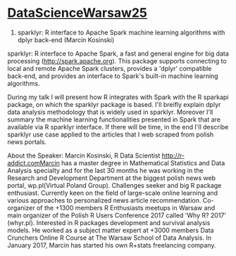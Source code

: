 # [DataScienceWarsaw25](https://www.meetup.com/Data-Science-Warsaw/events/238737897/)

1. sparklyr: R interface to Apache Spark machine learning algorithms with dplyr back-end (Marcin Kosinski)

sparklyr: R interface to Apache Spark, a fast and general engine for big data processing (http://spark.apache.org). This package supports connecting to local and remote Apache Spark clusters, provides a 'dplyr' compatible back-end, and provides an interface to Spark's built-in machine learning algorithms.

During my talk I will present how R integrates with Spark with the R sparkapi package, on which the sparklyr package is based. I'll breifly explain dplyr data analysis methodology that is widely used in sparklyr. Moreover I'll summary the machine learning functionalities presented in Spark that are available via R sparklyr interface. If there will be time, in the end I'll describe sparklyr use case applied to the articles that I web scraped from polish news portals.

About the Speaker: Marcin Kosinski, R Data Scientist http://r-addict.comMarcin has a master degree in Mathematical Statistics and Data Analysis specialty and for the last 30 months he was working in the Research and Development Department at the biggest polish news web portal, wp.pl(Virtual Poland Group). Challenges seeker and big R package enthusiast. Currently keen on the field of large-scale online learning and various approaches to personalized news article recommendation. Co-organizer of the +1300 members R Enthusiasts meetups in Warsaw and main organizer of the Polish R Users Conference 2017 called 'Why R? 2017' (whyr.pl). Interested in R packages development and survival analysis models. He worked as a subject matter expert at +3000 members Data Crunchers Online R Course at The Warsaw School of Data Analysis. In January 2017, Marcin has started his own R+stats freelancing company.

